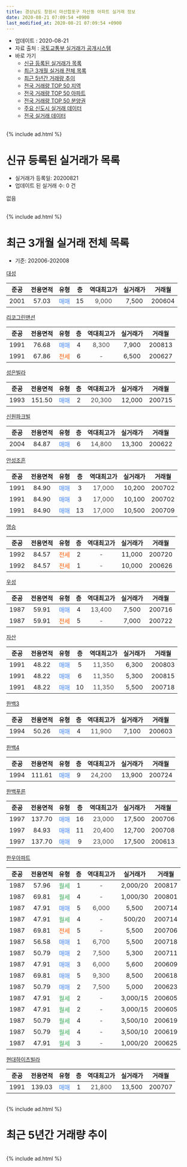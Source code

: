 ```yaml
---
title: 경상남도 창원시 마산합포구 자산동 아파트 실거래 정보
date: 2020-08-21 07:09:54 +0900
last_modified_at: 2020-08-21 07:09:54 +0900
---
```


* 업데이트 : 2020-08-21
* 자료 출처 : [국토교통부 실거래가 공개시스템](http://rt.molit.go.kr)
* 바로 가기
    * [신규 등록된 실거래가 목록](#신규-등록된-실거래가-목록)
    * [최근 3개월 실거래 전체 목록](#최근-3개월-실거래-전체-목록)
    * [최근 5년간 거래량 추이](#최근-5년간-거래량-추이)
    * [전국 거래량 TOP 50 지역](https://inasie.github.io/apt-trade-info/최근-3개월-전국에서-가장-거래가-많이-발생한-지역)
    * [전국 거래량 TOP 50 아파트](https://inasie.github.io/apt-trade-info/최근-3개월-전국에서-가장-거래가-많이-발생한-아파트)
    * [전국 거래량 TOP 50 분양권](https://inasie.github.io/apt-trade-info/최근-3개월-전국에서-가장-거래가-많이-발생한-분양권)
    * [주요 신도시 실거래 데이터](https://inasie.github.io/apt-trade-info/주요-신도시)
    * [전국 실거래 데이터](https://inasie.github.io/apt-trade-info/전국)
<br>
{% include ad.html %}
<br>

# 신규 등록된 실거래가 목록
* 실거래가 등록일: 20200821
* 업데이트 된 실거래 수: 0 건

없음

<br>
{% include ad.html %}
<br>

# 최근 3개월 실거래 전체 목록
* 기준: 202006-202008


[대성](https://search.naver.com/search.naver?query=%EA%B2%BD%EC%83%81%EB%82%A8%EB%8F%84+%EC%B0%BD%EC%9B%90%EC%8B%9C+%EB%A7%88%EC%82%B0%ED%95%A9%ED%8F%AC%EA%B5%AC+%EC%9E%90%EC%82%B0%EB%8F%99+%EB%8C%80%EC%84%B1)

|준공|전용면적|유형|층|역대최고가|실거래가|거래월|
|:---:|:---:|:---:|:---:|:---:|:---:|:---:|
|2001|57.03|<span style="color:#4285f3">매매</span>|15|<span style="color:#444444">9,000</span>|7,500|200604|

[리코그린맨션](https://search.naver.com/search.naver?query=%EA%B2%BD%EC%83%81%EB%82%A8%EB%8F%84+%EC%B0%BD%EC%9B%90%EC%8B%9C+%EB%A7%88%EC%82%B0%ED%95%A9%ED%8F%AC%EA%B5%AC+%EC%9E%90%EC%82%B0%EB%8F%99+%EB%A6%AC%EC%BD%94%EA%B7%B8%EB%A6%B0%EB%A7%A8%EC%85%98)

|준공|전용면적|유형|층|역대최고가|실거래가|거래월|
|:---:|:---:|:---:|:---:|:---:|:---:|:---:|
|1991|76.68|<span style="color:#4285f3">매매</span>|4|<span style="color:#444444">8,300</span>|7,900|200813|
|1991|67.86|<span style="color:#ff5a00">전세</span>|6|<span style="color:#444444">-</span>|6,500|200627|

[성은빌라](https://search.naver.com/search.naver?query=%EA%B2%BD%EC%83%81%EB%82%A8%EB%8F%84+%EC%B0%BD%EC%9B%90%EC%8B%9C+%EB%A7%88%EC%82%B0%ED%95%A9%ED%8F%AC%EA%B5%AC+%EC%9E%90%EC%82%B0%EB%8F%99+%EC%84%B1%EC%9D%80%EB%B9%8C%EB%9D%BC)

|준공|전용면적|유형|층|역대최고가|실거래가|거래월|
|:---:|:---:|:---:|:---:|:---:|:---:|:---:|
|1993|151.50|<span style="color:#4285f3">매매</span>|2|<span style="color:#444444">20,300</span>|12,000|200715|

[신원파크빌](https://search.naver.com/search.naver?query=%EA%B2%BD%EC%83%81%EB%82%A8%EB%8F%84+%EC%B0%BD%EC%9B%90%EC%8B%9C+%EB%A7%88%EC%82%B0%ED%95%A9%ED%8F%AC%EA%B5%AC+%EC%9E%90%EC%82%B0%EB%8F%99+%EC%8B%A0%EC%9B%90%ED%8C%8C%ED%81%AC%EB%B9%8C)

|준공|전용면적|유형|층|역대최고가|실거래가|거래월|
|:---:|:---:|:---:|:---:|:---:|:---:|:---:|
|2004|84.87|<span style="color:#4285f3">매매</span>|6|<span style="color:#444444">14,800</span>|13,300|200622|

[안성조흔](https://search.naver.com/search.naver?query=%EA%B2%BD%EC%83%81%EB%82%A8%EB%8F%84+%EC%B0%BD%EC%9B%90%EC%8B%9C+%EB%A7%88%EC%82%B0%ED%95%A9%ED%8F%AC%EA%B5%AC+%EC%9E%90%EC%82%B0%EB%8F%99+%EC%95%88%EC%84%B1%EC%A1%B0%ED%9D%94)

|준공|전용면적|유형|층|역대최고가|실거래가|거래월|
|:---:|:---:|:---:|:---:|:---:|:---:|:---:|
|1991|84.90|<span style="color:#4285f3">매매</span>|3|<span style="color:#444444">17,000</span>|10,200|200702|
|1991|84.90|<span style="color:#4285f3">매매</span>|3|<span style="color:#444444">17,000</span>|10,100|200702|
|1991|84.90|<span style="color:#4285f3">매매</span>|13|<span style="color:#444444">17,000</span>|10,500|200709|

[영승](https://search.naver.com/search.naver?query=%EA%B2%BD%EC%83%81%EB%82%A8%EB%8F%84+%EC%B0%BD%EC%9B%90%EC%8B%9C+%EB%A7%88%EC%82%B0%ED%95%A9%ED%8F%AC%EA%B5%AC+%EC%9E%90%EC%82%B0%EB%8F%99+%EC%98%81%EC%8A%B9)

|준공|전용면적|유형|층|역대최고가|실거래가|거래월|
|:---:|:---:|:---:|:---:|:---:|:---:|:---:|
|1992|84.57|<span style="color:#ff5a00">전세</span>|2|<span style="color:#444444">-</span>|11,000|200720|
|1992|84.57|<span style="color:#ff5a00">전세</span>|1|<span style="color:#444444">-</span>|10,000|200626|

[우성](https://search.naver.com/search.naver?query=%EA%B2%BD%EC%83%81%EB%82%A8%EB%8F%84+%EC%B0%BD%EC%9B%90%EC%8B%9C+%EB%A7%88%EC%82%B0%ED%95%A9%ED%8F%AC%EA%B5%AC+%EC%9E%90%EC%82%B0%EB%8F%99+%EC%9A%B0%EC%84%B1)

|준공|전용면적|유형|층|역대최고가|실거래가|거래월|
|:---:|:---:|:---:|:---:|:---:|:---:|:---:|
|1987|59.91|<span style="color:#4285f3">매매</span>|4|<span style="color:#444444">13,400</span>|7,500|200716|
|1987|59.91|<span style="color:#ff5a00">전세</span>|5|<span style="color:#444444">-</span>|7,000|200722|

[자산](https://search.naver.com/search.naver?query=%EA%B2%BD%EC%83%81%EB%82%A8%EB%8F%84+%EC%B0%BD%EC%9B%90%EC%8B%9C+%EB%A7%88%EC%82%B0%ED%95%A9%ED%8F%AC%EA%B5%AC+%EC%9E%90%EC%82%B0%EB%8F%99+%EC%9E%90%EC%82%B0)

|준공|전용면적|유형|층|역대최고가|실거래가|거래월|
|:---:|:---:|:---:|:---:|:---:|:---:|:---:|
|1991|48.22|<span style="color:#4285f3">매매</span>|5|<span style="color:#444444">11,350</span>|6,300|200803|
|1991|48.22|<span style="color:#4285f3">매매</span>|6|<span style="color:#444444">11,350</span>|5,300|200815|
|1991|48.22|<span style="color:#4285f3">매매</span>|10|<span style="color:#444444">11,350</span>|5,500|200718|

[한백3](https://search.naver.com/search.naver?query=%EA%B2%BD%EC%83%81%EB%82%A8%EB%8F%84+%EC%B0%BD%EC%9B%90%EC%8B%9C+%EB%A7%88%EC%82%B0%ED%95%A9%ED%8F%AC%EA%B5%AC+%EC%9E%90%EC%82%B0%EB%8F%99+%ED%95%9C%EB%B0%B13)

|준공|전용면적|유형|층|역대최고가|실거래가|거래월|
|:---:|:---:|:---:|:---:|:---:|:---:|:---:|
|1994|50.26|<span style="color:#4285f3">매매</span>|4|<span style="color:#444444">11,900</span>|7,100|200603|

[한백4](https://search.naver.com/search.naver?query=%EA%B2%BD%EC%83%81%EB%82%A8%EB%8F%84+%EC%B0%BD%EC%9B%90%EC%8B%9C+%EB%A7%88%EC%82%B0%ED%95%A9%ED%8F%AC%EA%B5%AC+%EC%9E%90%EC%82%B0%EB%8F%99+%ED%95%9C%EB%B0%B14)

|준공|전용면적|유형|층|역대최고가|실거래가|거래월|
|:---:|:---:|:---:|:---:|:---:|:---:|:---:|
|1994|111.61|<span style="color:#4285f3">매매</span>|9|<span style="color:#444444">24,200</span>|13,900|200724|

[한백푸른](https://search.naver.com/search.naver?query=%EA%B2%BD%EC%83%81%EB%82%A8%EB%8F%84+%EC%B0%BD%EC%9B%90%EC%8B%9C+%EB%A7%88%EC%82%B0%ED%95%A9%ED%8F%AC%EA%B5%AC+%EC%9E%90%EC%82%B0%EB%8F%99+%ED%95%9C%EB%B0%B1%ED%91%B8%EB%A5%B8)

|준공|전용면적|유형|층|역대최고가|실거래가|거래월|
|:---:|:---:|:---:|:---:|:---:|:---:|:---:|
|1997|137.70|<span style="color:#4285f3">매매</span>|16|<span style="color:#444444">23,000</span>|17,500|200706|
|1997|84.93|<span style="color:#4285f3">매매</span>|11|<span style="color:#444444">20,400</span>|12,700|200708|
|1997|137.70|<span style="color:#4285f3">매매</span>|9|<span style="color:#444444">23,000</span>|17,500|200613|

[한우아파트](https://search.naver.com/search.naver?query=%EA%B2%BD%EC%83%81%EB%82%A8%EB%8F%84+%EC%B0%BD%EC%9B%90%EC%8B%9C+%EB%A7%88%EC%82%B0%ED%95%A9%ED%8F%AC%EA%B5%AC+%EC%9E%90%EC%82%B0%EB%8F%99+%ED%95%9C%EC%9A%B0%EC%95%84%ED%8C%8C%ED%8A%B8)

|준공|전용면적|유형|층|역대최고가|실거래가|거래월|
|:---:|:---:|:---:|:---:|:---:|:---:|:---:|
|1987|57.96|<span style="color:#34a853">월세</span>|1|<span style="color:#444444">-</span>|2,000/20|200817|
|1987|69.81|<span style="color:#34a853">월세</span>|4|<span style="color:#444444">-</span>|1,000/30|200801|
|1987|47.91|<span style="color:#4285f3">매매</span>|5|<span style="color:#444444">6,000</span>|5,500|200714|
|1987|47.91|<span style="color:#34a853">월세</span>|4|<span style="color:#444444">-</span>|500/20|200714|
|1987|69.81|<span style="color:#ff5a00">전세</span>|5|<span style="color:#444444">-</span>|5,500|200706|
|1987|56.58|<span style="color:#4285f3">매매</span>|1|<span style="color:#444444">6,700</span>|5,500|200718|
|1987|50.79|<span style="color:#4285f3">매매</span>|2|<span style="color:#444444">7,500</span>|5,300|200711|
|1987|47.91|<span style="color:#4285f3">매매</span>|3|<span style="color:#444444">6,000</span>|5,600|200609|
|1987|69.81|<span style="color:#4285f3">매매</span>|5|<span style="color:#444444">9,300</span>|8,500|200618|
|1987|50.79|<span style="color:#4285f3">매매</span>|2|<span style="color:#444444">7,500</span>|5,000|200623|
|1987|47.91|<span style="color:#34a853">월세</span>|2|<span style="color:#444444">-</span>|3,000/15|200605|
|1987|47.91|<span style="color:#34a853">월세</span>|2|<span style="color:#444444">-</span>|3,000/15|200605|
|1987|50.79|<span style="color:#34a853">월세</span>|4|<span style="color:#444444">-</span>|3,500/10|200619|
|1987|50.79|<span style="color:#34a853">월세</span>|4|<span style="color:#444444">-</span>|3,500/10|200619|
|1987|47.91|<span style="color:#34a853">월세</span>|3|<span style="color:#444444">-</span>|1,000/20|200625|

[현대하이츠빌라](https://search.naver.com/search.naver?query=%EA%B2%BD%EC%83%81%EB%82%A8%EB%8F%84+%EC%B0%BD%EC%9B%90%EC%8B%9C+%EB%A7%88%EC%82%B0%ED%95%A9%ED%8F%AC%EA%B5%AC+%EC%9E%90%EC%82%B0%EB%8F%99+%ED%98%84%EB%8C%80%ED%95%98%EC%9D%B4%EC%B8%A0%EB%B9%8C%EB%9D%BC)

|준공|전용면적|유형|층|역대최고가|실거래가|거래월|
|:---:|:---:|:---:|:---:|:---:|:---:|:---:|
|1991|139.03|<span style="color:#4285f3">매매</span>|1|<span style="color:#444444">21,800</span>|13,500|200707|


<br>
{% include ad.html %}
<br>

# 최근 5년간 거래량 추이


<div style="width:100%;">
    <canvas id="deal_progress" height="200"></canvas>
</div>

<script>
new Chart(document.getElementById("deal_progress"), {
    type: 'line',
    data: {
        labels: ['201508','201509','201510','201511','201512','201601','201602','201603','201604','201605','201606','201607','201608','201609','201610','201611','201612','201701','201702','201703','201704','201705','201706','201707','201708','201709','201710','201711','201712','201801','201802','201803','201804','201805','201806','201807','201808','201809','201810','201811','201812','201901','201902','201903','201904','201905','201906','201907','201908','201909','201910','201911','201912','202001','202002','202003','202004','202005','202006','202007','202008'],
        datasets: [{
            label: '매매',
            pointRadius: 1,
            data: [7, 6, 13, 7, 6, 8, 3, 7, 4, 6, 9, 5, 9, 10, 14, 10, 7, 2, 5, 13, 9, 8, 7, 7, 7, 6, 8, 3, 6, 3, 4, 12, 4, 5, 2, 3, 6, 3, 2, 7, 5, 5, 6, 4, 2, 5, 5, 2, 9, 6, 9, 6, 3, 10, 8, 5, 10, 9, 7, 13, 3],
            borderColor: "rgba(255, 201, 14, 1)",
            backgroundColor: "rgba(255, 201, 14, 0.5)",
            fill: false,
            lineTension: 0
        },{
            label: '전월세',
            pointRadius: 1,
            data: [9, 3, 8, 11, 6, 7, 9, 6, 8, 5, 3, 5, 5, 7, 3, 4, 6, 4, 7, 13, 6, 9, 4, 2, 6, 2, 5, 4, 4, 9, 5, 9, 6, 7, 9, 4, 5, 4, 8, 4, 4, 6, 8, 9, 4, 5, 4, 6, 4, 6, 5, 5, 10, 3, 5, 9, 7, 10, 7, 4, 2],
            borderColor: "rgba(0, 141, 185, 1)",
            backgroundColor: "rgba(0, 141, 185, 0.5)",
            fill: false,
            lineTension: 0
        }
        ]
    },
    options: {
        responsive: true,
        title: {
            display: false
        },
        tooltips: {
            mode: 'index',
            intersect: false
        },
        hover: {
            mode: 'nearest',
            intersect: true
        },
        scales: {
            xAxes: [{
                display: true,
                scaleLabel: {
                    display: true,
                    labelString: '년/월'
                }
            }],
            yAxes: [{
                display: true,
                ticks: {
                    suggestedMin: 0,
                },
                scaleLabel: {
                    display: true,
                    labelString: '실거래 수'
                }
            }]
        }
    }
});

</script>


<br>
{% include ad.html %}
<br>

